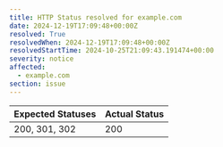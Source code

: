 ```yaml
---
title: HTTP Status resolved for example.com
date: 2024-12-19T17:09:48+00:00Z
resolved: True
resolvedWhen: 2024-12-19T17:09:48+00:00Z
resolvedStartTime: 2024-10-25T21:09:43.191474+00:00
severity: notice
affected:
  - example.com
section: issue
---
```


| Expected Statuses | Actual Status  |
|-------------------|----------------|
| 200, 301, 302 | 200 |

